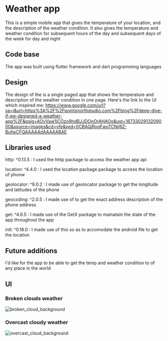 
# Weather app

This is a simple mobile app that gives the temperature of your location, and the description of the weather condition. It also gives the temperature and weather condition for subsequent hours of the day and subsequent days of the week for day and night

## Code base
The app was built using flutter framework and dart programming languages

## Design
The design of the is a single paged app that shows the temperature and description of the weather condition in one page. Here's the link to the UI which inspired me: https://www.google.com/url?sa=i&url=https%3A%2F%2Fpointsnorthstudio.com%2Fblog%2Fdeep-dive-if-we-designed-a-weather-app%2F&psig=AOvVaw1jCOzo9hdBJJDOnOrAHAOo&ust=1673302913209000&source=images&cd=vfe&ved=0CBAQjRxqFwoTCNjl6Z-BufwCFQAAAAAdAAAAABAE

## Libraries used

http: ^0.13.5
: I used the hhtp package to access the weather app api

location: ^4.4.0
: I used the location package package to access the location of phonw

geolocator: ^9.0.2
: I made use of geolocator package to get the longitude and latitudes of the phone 

geocoding: ^2.0.5
: I made use of to get the exact address description of the phone address

get: ^4.6.5
: I made use of the GetX package to mainatain the state of the app throughout the app

intl: ^0.18.0
: I made use of this so as to accomodate the android file to get the location

## Future additions
I'd like for the app to be able to get the temp and weather condition to of any place in the world 

## UI
### Broken clouds weather
![broken_cloud_background](https://user-images.githubusercontent.com/80047364/212140689-7889a8e1-4e40-4034-a79e-c96ebfb552ea.png)

### Overcast cloudy weather
![overcast_cloud_background](https://user-images.githubusercontent.com/80047364/212141092-95656184-9d83-432c-a743-241c32889080.png)
